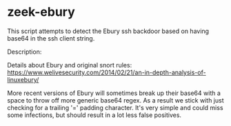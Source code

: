 # zeek-ebury

This script attempts to detect the Ebury ssh backdoor based on having base64 in the ssh client string.

Description:

Details about Ebury and original snort rules:
https://www.welivesecurity.com/2014/02/21/an-in-depth-analysis-of-linuxebury/

More recent versions of Ebury will sometimes break up their base64 with a space to throw off more
generic base64 regex.  As a result we stick with just checking for a trailing '=' padding character.  It's very simple and could miss some infections, but should result in a lot less false positives.

